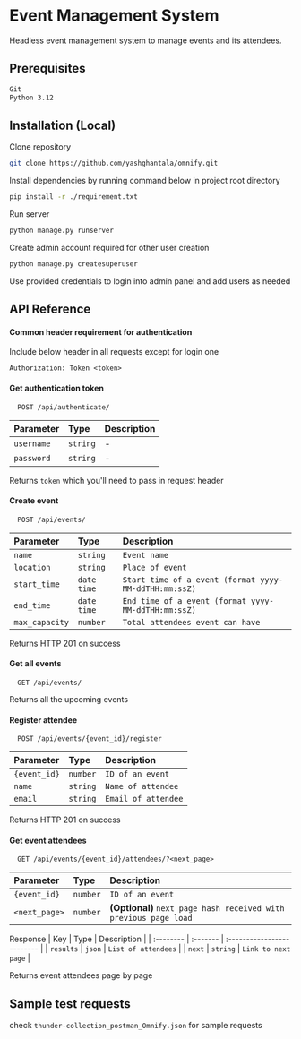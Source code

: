 # Event Management System

Headless event management system to manage events and its attendees.

## Prerequisites

```bash
Git
Python 3.12
```

## Installation (Local)

Clone repository
```bash
git clone https://github.com/yashghantala/omnify.git
```

Install dependencies by running command below in project root directory
```bash
pip install -r ./requirement.txt
```

Run server
```bash
python manage.py runserver
```

Create admin account required for other user creation
```bash
python manage.py createsuperuser
```

Use provided credentials to login into admin panel and add users as needed

## API Reference
#### Common header requirement for authentication
Include below header in all requests except for login one
```http
Authorization: Token <token>
```

#### Get authentication token

```http
  POST /api/authenticate/
```

| Parameter | Type     | Description                |
| :-------- | :------- | :------------------------- |
| `username` | `string` | - |
| `password` | `string` | - |

Returns `token` which you'll need to pass in request header

#### Create event

```http
  POST /api/events/
```

| Parameter | Type     | Description                |
| :-------- | :------- | :------------------------- |
| `name` | `string` | `Event name` |
| `location` | `string` | `Place of event` |
| `start_time` | `date time` | `Start time of a event (format yyyy-MM-ddTHH:mm:ssZ)` |
| `end_time` | `date time` | `End time of a event (format yyyy-MM-ddTHH:mm:ssZ)` |
| `max_capacity` | `number` | `Total attendees event can have` |

Returns HTTP 201 on success

#### Get all events

```http
  GET /api/events/
```
Returns all the upcoming events

#### Register attendee

```http
  POST /api/events/{event_id}/register
```

| Parameter | Type     | Description                |
| :-------- | :------- | :------------------------- |
| `{event_id}` | `number` | `ID of an event` |
| `name` | `string` | `Name of attendee` |
| `email` | `string` | `Email of attendee` |

Returns HTTP 201 on success

#### Get event attendees

```http
  GET /api/events/{event_id}/attendees/?<next_page>  
```
| Parameter | Type     | Description                |
| :-------- | :------- | :------------------------- |
| `{event_id}` | `number` | `ID of an event` |
| `<next_page>` | `number` | **(Optional)** `next page hash received with previous page load` |

Response
| Key | Type     | Description                |
| :-------- | :------- | :------------------------- |
| `results` | `json` | `List of attendees` |
| `next` | `string` | `Link to next page` |

Returns event attendees page by page

## Sample test requests

check `thunder-collection_postman_Omnify.json` for sample requests
